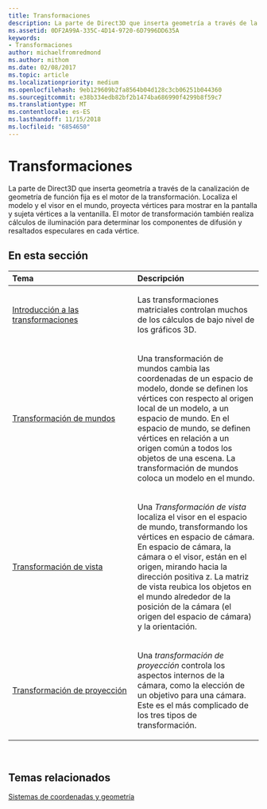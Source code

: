```yaml
---
title: Transformaciones
description: La parte de Direct3D que inserta geometría a través de la canalización de geometría de función fija es el motor de la transformación.
ms.assetid: 0DF2A99A-335C-4D14-9720-6D7996DD635A
keywords:
- Transformaciones
author: michaelfromredmond
ms.author: mithom
ms.date: 02/08/2017
ms.topic: article
ms.localizationpriority: medium
ms.openlocfilehash: 9eb129609b2fa8564b04d128c3cb06251b044360
ms.sourcegitcommit: e38b334edb82bf2b1474ba686990f4299b8f59c7
ms.translationtype: MT
ms.contentlocale: es-ES
ms.lasthandoff: 11/15/2018
ms.locfileid: "6854650"
---
```

# <a name="transforms"></a>Transformaciones


La parte de Direct3D que inserta geometría a través de la canalización de geometría de función fija es el motor de la transformación. Localiza el modelo y el visor en el mundo, proyecta vértices para mostrar en la pantalla y sujeta vértices a la ventanilla. El motor de transformación también realiza cálculos de iluminación para determinar los componentes de difusión y resaltados especulares en cada vértice.

## <a name="span-idin-this-sectionspanin-this-section"></a><span id="in-this-section"></span>En esta sección


<table>
<colgroup>
<col width="50%" />
<col width="50%" />
</colgroup>
<thead>
<tr class="header">
<th align="left">Tema</th>
<th align="left">Descripción</th>
</tr>
</thead>
<tbody>
<tr class="odd">
<td align="left"><p><a href="transform-overview.md">Introducción a las transformaciones</a></p></td>
<td align="left"><p>Las transformaciones matriciales controlan muchos de los cálculos de bajo nivel de los gráficos 3D.</p></td>
</tr>
<tr class="even">
<td align="left"><p><a href="world-transform.md">Transformación de mundos</a></p></td>
<td align="left"><p>Una transformación de mundos cambia las coordenadas de un espacio de modelo, donde se definen los vértices con respecto al origen local de un modelo, a un espacio de mundo. En el espacio de mundo, se definen vértices en relación a un origen común a todos los objetos de una escena. La transformación de mundos coloca un modelo en el mundo.</p></td>
</tr>
<tr class="odd">
<td align="left"><p><a href="view-transform.md">Transformación de vista</a></p></td>
<td align="left"><p>Una <em>Transformación de vista</em> localiza el visor en el espacio de mundo, transformando los vértices en espacio de cámara. En espacio de cámara, la cámara o el visor, están en el origen, mirando hacia la dirección positiva z. La matriz de vista reubica los objetos en el mundo alrededor de la posición de la cámara (el origen del espacio de cámara) y la orientación.</p></td>
</tr>
<tr class="even">
<td align="left"><p><a href="projection-transform.md">Transformación de proyección</a></p></td>
<td align="left"><p>Una <em>transformación de proyección</em> controla los aspectos internos de la cámara, como la elección de un objetivo para una cámara. Este es el más complicado de los tres tipos de transformación.</p></td>
</tr>
</tbody>
</table>

 

## <a name="span-idrelated-topicsspanrelated-topics"></a><span id="related-topics"></span>Temas relacionados


[Sistemas de coordenadas y geometría](coordinate-systems-and-geometry.md)

 

 




